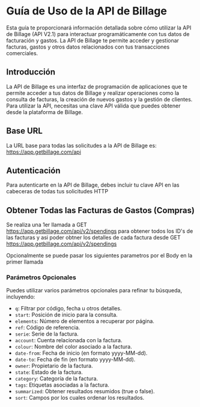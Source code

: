 # Guía de Uso de la API de Billage

Esta guía te proporcionará información detallada sobre cómo utilizar la API de Billage (API V2.1) para interactuar programáticamente con tus datos de facturación y gastos. La API de Billage te permite acceder y gestionar facturas, gastos y otros datos relacionados con tus transacciones comerciales.

## Introducción
La API de Billage es una interfaz de programación de aplicaciones que te permite acceder a tus datos de Billage y realizar operaciones como la consulta de facturas, la creación de nuevos gastos y la gestión de clientes. Para utilizar la API, necesitas una clave API válida que puedes obtener desde la plataforma de Billage.

## Base URL
La URL base para todas las solicitudes a la API de Billage es:
https://app.getbillage.com/api

## Autenticación
Para autenticarte en la API de Billage, debes incluir tu clave API en las cabeceras de todas tus solicitudes HTTP 

## Obtener Todas las Facturas de Gastos (Compras)

Se realiza una 1er llamada a GET https://app.getbillage.com/api/v2/spendings para obtener todos los ID's de las facturas y asi poder obtner los detalles de cada factura desde
GET https://app.getbillage.com/api/v2/spendings

Opcionalmente se puede pasar los siguientes parametros por el Body en la primer llamada

### Parámetros Opcionales

Puedes utilizar varios parámetros opcionales para refinar tu búsqueda, incluyendo:

- `q`: Filtrar por código, fecha u otros detalles.
- `start`: Posición de inicio para la consulta.
- `elements`: Número de elementos a recuperar por página.
- `ref`: Código de referencia.
- `serie`: Serie de la factura.
- `account`: Cuenta relacionada con la factura.
- `colour`: Nombre del color asociado a la factura.
- `date-from`: Fecha de inicio (en formato yyyy-MM-dd).
- `date-to`: Fecha de fin (en formato yyyy-MM-dd).
- `owner`: Propietario de la factura.
- `state`: Estado de la factura.
- `category`: Categoría de la factura.
- `tags`: Etiquetas asociadas a la factura.
- `summarized`: Obtener resultados resumidos (true o false).
- `sort`: Campos por los cuales ordenar los resultados.






